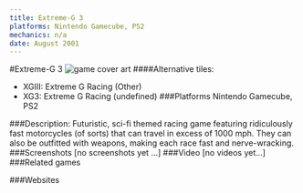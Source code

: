 ```yaml
---
title: Extreme-G 3
platforms: Nintendo Gamecube, PS2
mechanics: n/a
date: August 2001
---
```

#Extreme-G 3
![game cover art](//images.igdb.com/igdb/image/upload/t_cover_big/ma90ozuusygqkrceeuqm.jpg "Logo Title Text 1")
####Alternative tiles:
* XGIII: Extreme G Racing (Other)
* XG3: Extreme G Racing (undefined)
###Platforms
Nintendo Gamecube, PS2

###Description:
Futuristic, sci-fi themed racing game featuring ridiculously fast motorcycles (of sorts) that can travel in excess of 1000 mph. They can also be outfitted with weapons, making each race fast and nerve-wracking.
###Screenshots
[no screenshots yet ...]
###Video
[no videos yet...]
###Related games

###Websites

